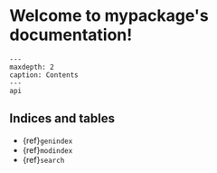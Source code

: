 # Welcome to mypackage's documentation!

```{toctree}
---
maxdepth: 2
caption: Contents
---
api
```



## Indices and tables

- {ref}`genindex`
- {ref}`modindex`
- {ref}`search`

